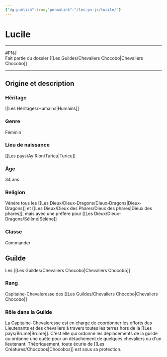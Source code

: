 ```yaml
---
{"dg-publish":true,"permalink":"/les-pn-js/lucile/"}
---
```


# Lucile
---
#PNJ  
Fait partie du dossier [[Les Guildes/Chevaliers Chocobo\|Chevaliers Chocobo]]

-------
## Origine et description
### Héritage
[[Les Héritages/Humains\|Humains]]
### Genre
Féminin
### Lieu de naissance
[[Les pays/Ay'Rion/Turicu\|Turicu]]
### Âge
34 ans
### Religion
Vénère tous les [[Les Dieux/Dieux-Dragons/Dieux-Dragons\|Dieux-Dragons]] et [[Les Dieux/Dieux des Phares/Dieux des phares\|Dieux des phares]], mais avec une préfère pour [[Les Dieux/Dieux-Dragons/Sélène\|Sélène]]
### Classe
Commander
## Guilde
Les [[Les Guildes/Chevaliers Chocobo\|Chevaliers Chocobo]]
### Rang
Capitaine-Chevaleresse des [[Les Guildes/Chevaliers Chocobo\|Chevaliers Chocobo]]
### Rôle dans la Guilde
La Capitaine-Chevaleresse est en charge de coordonner les efforts des Lieutenants et des chevaliers à travers toutes les terres hors de la [[Les pays/Brume\|Brume]]. C'est elle qui ordonne les déplacements de la guilde ou ordonne une quête pour un détachement de quelques chevaliers ou d'un lieutenant.
Théoriquement, toute écurie de [[Les Créatures/Chocobos\|Chocobos]] est sous sa protection.
